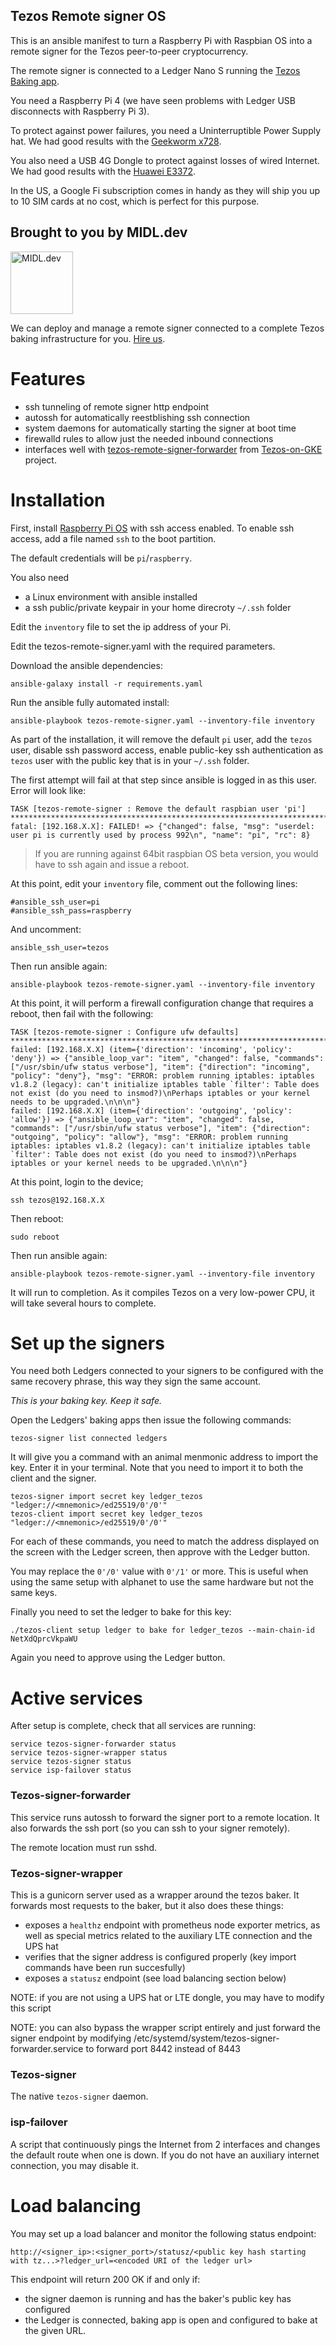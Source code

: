 Tezos Remote signer OS
----------------------

This is an ansible manifest to turn a Raspberry Pi with Raspbian OS into a remote signer for the Tezos peer-to-peer cryptocurrency.

The remote signer is connected to a Ledger Nano S running the [Tezos Baking app](https://github.com/obsidiansystems/ledger-app-tezos).

You need a Raspberry Pi 4 (we have seen problems with Ledger USB disconnects with Raspberry Pi 3).

To protect against power failures, you need a Uninterruptible Power Supply hat. We had good results with the [Geekworm x728](https://geekworm.com/products/raspberry-pi-x728-max-5-1v-8a-18650-ups-power-management-board).

You also need a USB 4G Dongle to protect against losses of wired Internet. We had good results with the [Huawei E3372](https://www.amazon.com/Huawei-E3372h-153-Unlocked-Europe-Middle/dp/B01N6P3HI2).

In the US, a Google Fi subscription comes in handy as they will ship you up to 10 SIM cards at no cost, which is perfect for this purpose.

Brought to you by MIDL.dev
--------------------------

<img src="midl-dev-logo.png" alt="MIDL.dev" height="100"/>

We can deploy and manage a remote signer connected to a complete Tezos baking infrastructure for you. [Hire us](https://midl.dev).

Features
========

* ssh tunneling of remote signer http endpoint
* autossh for automatically reestblishing ssh connection
* system daemons for automatically starting the signer at boot time
* firewalld rules to allow just the needed inbound connections
* interfaces well with [tezos-remote-signer-forwarder](https://github.com/midl-dev/tezos-on-gke/tree/master/docker/tezos-remote-signer-forwarder) from [Tezos-on-GKE](https://github.com/midl-dev/tezos-on-gke/tree/master/docker/tezos-remote-signer-forwarder) project.

Installation
============

First, install [Raspberry Pi OS](https://www.raspberrypi.org/downloads/raspberry-pi-os/) with ssh access enabled. To enable ssh access, add a file named `ssh` to the boot partition.

The default credentials will be `pi`/`raspberry`.

You also need

* a Linux environment with ansible installed
* a ssh public/private keypair in your home direcroty `~/.ssh` folder

Edit the `inventory` file to set the ip address of your Pi.

Edit the tezos-remote-signer.yaml with the required parameters.

Download the ansible dependencies:

```
ansible-galaxy install -r requirements.yaml
```

Run the ansible fully automated install:

```
ansible-playbook tezos-remote-signer.yaml --inventory-file inventory
```

As part of the installation, it will remove the default `pi` user, add the `tezos` user, disable ssh password access, enable public-key ssh authentication as `tezos` user with the public key that is in your `~/.ssh` folder.

The first attempt will fail at that step since ansible is logged in as this user. Error will look like:

```
TASK [tezos-remote-signer : Remove the default raspbian user 'pi'] ***********************************************************************************************************************************************************************************************************************************************************
fatal: [192.168.X.X]: FAILED! => {"changed": false, "msg": "userdel: user pi is currently used by process 992\n", "name": "pi", "rc": 8}
```

> If you are running against 64bit raspbian OS beta version, you would have to ssh again and issue a reboot.

At this point, edit your `inventory` file, comment out the following lines:

```
#ansible_ssh_user=pi
#ansible_ssh_pass=raspberry
```

And uncomment:

```
ansible_ssh_user=tezos
```

Then run ansible again:

```
ansible-playbook tezos-remote-signer.yaml --inventory-file inventory
```

At this point, it will perform a firewall configuration change that requires a reboot, then fail with the following:

```
TASK [tezos-remote-signer : Configure ufw defaults] **************************************************************************************************************************************************************************************************************************************************************************
failed: [192.168.X.X] (item={'direction': 'incoming', 'policy': 'deny'}) => {"ansible_loop_var": "item", "changed": false, "commands": ["/usr/sbin/ufw status verbose"], "item": {"direction": "incoming", "policy": "deny"}, "msg": "ERROR: problem running iptables: iptables v1.8.2 (legacy): can't initialize iptables table `filter': Table does not exist (do you need to insmod?)\nPerhaps iptables or your kernel needs to be upgraded.\n\n\n"}
failed: [192.168.X.X] (item={'direction': 'outgoing', 'policy': 'allow'}) => {"ansible_loop_var": "item", "changed": false, "commands": ["/usr/sbin/ufw status verbose"], "item": {"direction": "outgoing", "policy": "allow"}, "msg": "ERROR: problem running iptables: iptables v1.8.2 (legacy): can't initialize iptables table `filter': Table does not exist (do you need to insmod?)\nPerhaps iptables or your kernel needs to be upgraded.\n\n\n"}
```

At this point, login to the device;

```
ssh tezos@192.168.X.X
```

Then reboot:

```
sudo reboot
```

Then run ansible again:

```
ansible-playbook tezos-remote-signer.yaml --inventory-file inventory
```

It will run to completion. As it compiles Tezos on a very low-power CPU, it will take several hours to complete.

Set up the signers
==================

You need both Ledgers connected to your signers to be configured with the same recovery phrase, this way they sign the same account.

*This is your baking key. Keep it safe.*

Open the Ledgers' baking apps then issue the following commands:

```
tezos-signer list connected ledgers
```

It will give you a command with an animal menmonic address to import the key. Enter it in your terminal. Note that you need to import it to both the client and the signer.

```
tezos-signer import secret key ledger_tezos "ledger://<mnemonic>/ed25519/0'/0'" 
tezos-client import secret key ledger_tezos "ledger://<mnemonic>/ed25519/0'/0'" 
```

For each of these commands, you need to match the address displayed on the screen with the Ledger screen, then approve with the Ledger button.

You may replace the `0'/0'` value with `0'/1'` or more. This is useful when using the same setup with alphanet to use the same hardware but not the same keys.

Finally you need to set the ledger to bake for this key:

```
./tezos-client setup ledger to bake for ledger_tezos --main-chain-id NetXdQprcVkpaWU
```

Again you need to approve using the Ledger button.

Active services
===============

After setup is complete, check that all services are running:

```
service tezos-signer-forwarder status
service tezos-signer-wrapper status
service tezos-signer status
service isp-failover status
```

### Tezos-signer-forwarder

This service runs autossh to forward the signer port to a remote location. It also forwards the ssh port (so you can ssh to your signer remotely).

The remote location must run sshd.

### Tezos-signer-wrapper

This is a gunicorn server used as a wrapper around the tezos baker. It forwards most requests to the baker, but it also does these things:

* exposes a `healthz` endpoint with prometheus node exporter metrics, as well as special metrics related to the auxiliary LTE connection and the UPS hat
* verifies that the signer address is configured properly (key import commands have been run succesfully)
* exposes a `statusz` endpoint (see load balancing section below)

NOTE: if you are not using a UPS hat or LTE dongle, you may have to modify this script

NOTE: you can also bypass the wrapper script entirely and just forward the signer endpoint by modifying /etc/systemd/system/tezos-signer-forwarder.service to forward port 8442 instead of 8443

### Tezos-signer

The native `tezos-signer` daemon.

### isp-failover

A script that continuously pings the Internet from 2 interfaces and changes the default route when one is down. If you do not have an auxiliary internet connection, you may disable it.

Load balancing
==============

You may set up a load balancer and monitor the following status endpoint:

```
http://<signer_ip>:<signer_port>/statusz/<public key hash starting with tz...>?ledger_url=<encoded URI of the ledger url>
```

This endpoint will return 200 OK if and only if:

* the signer daemon is running and has the baker's public key has configured
* the Ledger is connected, baking app is open and configured to bake at the given URL.
